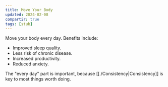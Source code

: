 ```yaml
---
title: Move Your Body
updated: 2024-02-08
compartir: true
tags: [stub]
---
```


Move your body every day. Benefits include:

- Improved sleep quality.
- Less risk of chronic disease.
- Increased productivity.
- Reduced anxiety.

The "every day" part is important, because [[./Consistency|Consistency]] is key to most things worth doing.
